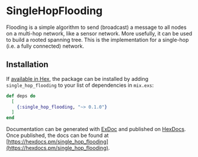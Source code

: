 # SingleHopFlooding

Flooding is a simple algorithm to send (broadcast) a message to all nodes on a multi-hop network, like a sensor network. More usefully, it can be used to build a rooted spanning tree.
This is the implementation for a single-hop (i.e. a fully connected) network.	


## Installation

If [available in Hex](https://hex.pm/docs/publish), the package can be installed
by adding `single_hop_flooding` to your list of dependencies in `mix.exs`:

```elixir
def deps do
  [
    {:single_hop_flooding, "~> 0.1.0"}
  ]
end
```

Documentation can be generated with [ExDoc](https://github.com/elixir-lang/ex_doc)
and published on [HexDocs](https://hexdocs.pm). Once published, the docs can
be found at [https://hexdocs.pm/single_hop_flooding](https://hexdocs.pm/single_hop_flooding).

